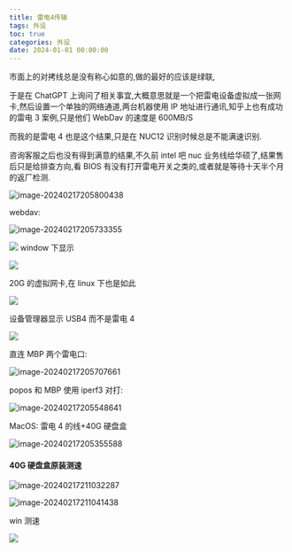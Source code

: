 ```yaml
---
title: 雷电4传输
tags: 外设
toc: true
categories: 外设
date: 2024-01-01 00:00:00
---
```


市面上的对拷线总是没有称心如意的,做的最好的应该是绿联,

于是在 ChatGPT 上询问了相关事宜,大概意思就是一个把雷电设备虚拟成一张网卡,然后设置一个单独的网络通道,两台机器使用 IP 地址进行通讯,知乎上也有成功的雷电 3 案例,只是他们 WebDav 的速度是 600MB/S

<!--more-->

而我的是雷电 4 也是这个结果,只是在 NUC12 识别时候总是不能满速识别.

咨询客服之后也没有得到满意的结果,不久前 intel 吧 nuc 业务线给华硕了,结果售后只是给排查方向,看 BIOS 有没有打开雷电开关之类的,或者就是等待十天半个月的返厂检测.

![image-20240217205800438](https://raw.githubusercontent.com/Xu-Hardy/image-host/master/image-20240217205800438.png)

webdav:

![image-20240217205733355](https://raw.githubusercontent.com/Xu-Hardy/image-host/master/image-20240217205733355.png)

![](https://raw.githubusercontent.com/Xu-Hardy/image-host/master/Snipaste_2024-02-17_12-12-28.png)
window 下显示

![](https://raw.githubusercontent.com/Xu-Hardy/image-host/master/Snipaste_2024-02-17_12-36-44.png)

20G 的虚拟网卡,在 linux 下也是如此

![](https://raw.githubusercontent.com/Xu-Hardy/image-host/master/202402250826256.png)

设备管理器显示 USB4 而不是雷电 4

![](https://raw.githubusercontent.com/Xu-Hardy/image-host/master/202402250937502.png)

直连 MBP 两个雷电口:

![image-20240217205707661](https://raw.githubusercontent.com/Xu-Hardy/image-host/master/image-20240217205707661.png)

popos 和 MBP 使用 iperf3 对打:

![image-20240217205548641](https://raw.githubusercontent.com/Xu-Hardy/image-host/master/image-20240217205548641.png)

MacOS: 雷电 4 的线+40G 硬盘盒

![image-20240217205355588](https://raw.githubusercontent.com/Xu-Hardy/image-host/master/image-20240217205355588.png)

#### 40G 硬盘盒原装测速

![image-20240217211032287](https://raw.githubusercontent.com/Xu-Hardy/image-host/master/image-20240217211032287.png)

![image-20240217211041438](https://raw.githubusercontent.com/Xu-Hardy/image-host/master/image-20240217211041438.png)

win 测速

![](https://raw.githubusercontent.com/Xu-Hardy/image-host/master/Snipaste_2024-02-17_13-11-30.png)
